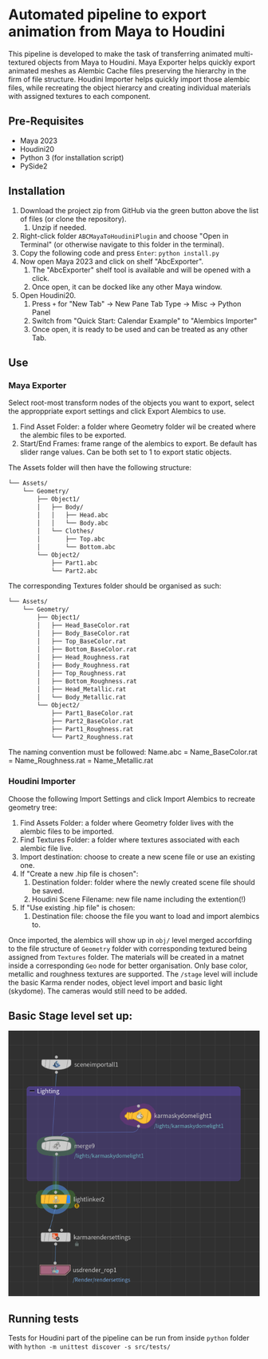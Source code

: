 # Automated pipeline to export animation from Maya to Houdini 

This pipeline is developed to make the task of transferring animated multi-textured objects from Maya to Houdini. 
Maya Exporter helps quickly export animated meshes as Alembic Cache files preserving the hierarchy in the firm of file structure.
Houdini Importer helps quickly import those alembic files, while recreating the object hierarcy and creating individual materials with assigned textures to each component.

## Pre-Requisites
- Maya 2023
- Houdini20
- Python 3 (for installation script)
- PySide2

## Installation
1. Download the project zip from GitHub via the green button above the list of files (or clone the repository).
   1. Unzip if needed.
2. Right-click folder `ABCMayaToHoudiniPlugin` and choose "Open in Terminal" (or otherwise navigate to this folder in the terminal).
3. Copy the following code and press `Enter`:
    ```python install.py```
4. Now open Maya 2023 and click on shelf "AbcExporter".
   1. The "AbcExporter" shelf tool is available and will be opened with a click.
   2. Once open, it can be docked like any other Maya window.
5. Open Houdini20.
   1. Press `+` for "New Tab" -> New Pane Tab Type -> Misc -> Python Panel
   2. Switch from "Quick Start: Calendar Example" to "Alembics Importer"
   3. Once open, it is ready to be used and can be treated as any other Tab.

## Use

### Maya Exporter
Select root-most transform nodes of the objects you want to export, select the approppriate export settings and click Export Alembics to use.
1. Find Asset Folder: a folder where Geometry folder wil be created where the alembic files to be exported.
2. Start/End Frames: frame range of the alembics to export. Be default has slider range values. Can be both set to 1 to export static objects.

The Assets folder will then have the following structure:
```
└── Assets/
    └── Geometry/
        ├── Object1/
        │   ├── Body/
        │   │   ├── Head.abc
        │   │   └── Body.abc
        │   └── Clothes/
        │       ├── Top.abc
        │       └── Bottom.abc
        └── Object2/
            ├── Part1.abc
            └── Part2.abc
```
The corresponding Textures folder should be organised as such:
```
└── Assets/
    └── Geometry/
        ├── Object1/
        │   ├── Head_BaseColor.rat
        │   ├── Body_BaseColor.rat
        │   ├── Top_BaseColor.rat
        │   ├── Bottom_BaseColor.rat
        │   ├── Head_Roughness.rat
        │   ├── Body_Roughness.rat
        │   ├── Top_Roughness.rat
        │   ├── Bottom_Roughness.rat
        │   ├── Head_Metallic.rat
        │   └── Body_Metallic.rat
        └── Object2/
            ├── Part1_BaseColor.rat
            ├── Part2_BaseColor.rat
            ├── Part1_Roughness.rat
            └── Part2_Roughness.rat
```
The naming convention must be followed:
Name.abc = Name_BaseColor.rat = Name_Roughness.rat = Name_Metallic.rat

### Houdini Importer
Choose the following Import Settings and click Import Alembics to recreate geometry tree:
1. Find Assets Folder: a folder where Geometry folder lives with the alembic files to be imported.
2. Find Textures Folder: a folder where textures associated with each alembic file live.
3. Import destination: choose to create a new scene file or use an existing one.
4. If "Create a new .hip file is chosen":
   1. Destination folder: folder where the newly created scene file should be saved.
   2. Houdini Scene Filename: new file name including the extention(!)
5. If "Use existing .hip file" is chosen:
   1. Destination file: choose the file you want to load and import alembics to.

Once imported, the alembics will show up in `obj/` level merged accorfding to the file structure of `Geometry` folder with corresponding textured being assigned from `Textures` folder. The materials will be created in a matnet inside a corresponding `Geo` node for better organisation.
Only base color, metallic and roughness textures are supported.
The `/stage` level will include the basic Karma render nodes, object level import and basic light (skydome). The cameras would still need to be added. 

## Basic Stage level set up:
![basic_stage_set_up.png](images%2Fbasic_stage_set_up.png)

## Running tests
Tests for Houdini part of the pipeline can be run from inside `python` folder with
```hython -m unittest discover -s src/tests/```


